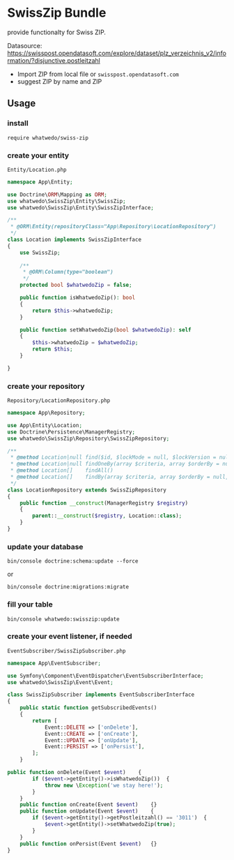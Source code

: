 # SwissZip Bundle

provide functionalty for Swiss ZIP.

Datasource: https://swisspost.opendatasoft.com/explore/dataset/plz_verzeichnis_v2/information/?disjunctive.postleitzahl

- Import ZIP from local file or `swisspost.opendatasoft.com`
- suggest ZIP by name and ZIP

## Usage

### install
```
require whatwedo/swiss-zip
```


### create your entity

`Entity/Location.php`

```php
namespace App\Entity;

use Doctrine\ORM\Mapping as ORM;
use whatwedo\SwissZip\Entity\SwissZip;
use whatwedo\SwissZip\Entity\SwissZipInterface;

/**
 * @ORM\Entity(repositoryClass="App\Repository\LocationRepository")
 */
class Location implements SwissZipInterface
{
    use SwissZip;
    
    /**
     * @ORM\Column(type="boolean")
     */
    protected bool $whatwedoZip = false;

    public function isWhatwedoZip(): bool
    {
        return $this->whatwedoZip;
    }

    public function setWhatwedoZip(bool $whatwedoZip): self
    {
        $this->whatwedoZip = $whatwedoZip;
        return $this;
    }

}
```

### create your repository

`Repository/LocationRepository.php`


```php
namespace App\Repository;

use App\Entity\Location;
use Doctrine\Persistence\ManagerRegistry;
use whatwedo\SwissZip\Repository\SwissZipRepository;

/**
 * @method Location|null find($id, $lockMode = null, $lockVersion = null)
 * @method Location|null findOneBy(array $criteria, array $orderBy = null)
 * @method Location[]    findAll()
 * @method Location[]    findBy(array $criteria, array $orderBy = null, $limit = null, $offset = null)
 */
class LocationRepository extends SwissZipRepository
{
    public function __construct(ManagerRegistry $registry)
    {
        parent::__construct($registry, Location::class);
    }
}
```

### update your database

```
bin/console doctrine:schema:update --force
```
or
```
bin/console doctrine:migrations:migrate
```

### fill your table

```
bin/console whatwedo:swisszip:update
```

### create your event listener, if needed

`EventSubscriber/SwissZipSubscriber.php`



```php
namespace App\EventSubscriber;

use Symfony\Component\EventDispatcher\EventSubscriberInterface;
use whatwedo\SwissZip\Event\Event;

class SwissZipSubscriber implements EventSubscriberInterface
{
    public static function getSubscribedEvents()
    {
        return [
            Event::DELETE => ['onDelete'],
            Event::CREATE => ['onCreate'],
            Event::UPDATE => ['onUpdate'],
            Event::PERSIST => ['onPersist'],
        ];
    }

public function onDelete(Event $event)    {
        if ($event->getEntity()->isWhatwedoZip())  {
            throw new \Exception('we stay here!');
        }
    }
    public function onCreate(Event $event)    {}
    public function onUpdate(Event $event)    {
        if ($event->getEntity()->getPostleitzahl() == '3011')  {
            $event->getEntity()->setWhatwedoZip(true);
        }
    }
    public function onPersist(Event $event)   {}
}
```


